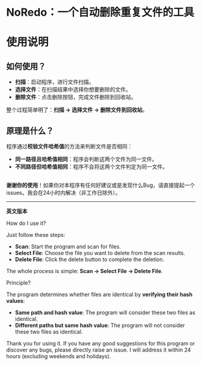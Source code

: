 # NoRedo：一个自动删除重复文件的工具

# 使用说明

## 如何使用？

- **扫描**：启动程序，进行文件扫描。
- **选择文件**：在扫描结果中选择你想要删除的文件。
- **删除文件**：点击删除按钮，完成文件删除到回收站。

整个过程简单明了：**扫描 → 选择文件 → 删除文件到回收站**。

## 原理是什么？

程序通过**校验文件哈希值**的方法来判断文件是否相同：
- **同一路径且哈希值相同**：程序会判断这两个文件为同一文件。
- **不同路径但哈希值相同**：程序不会将这两个文件判定为同一文件。

## 

**谢谢你的使用**！如果你对本程序有任何好建议或是发现什么Bug，请直接提起一个issues。我会在24小时内解决（非工作日除外）。

---

**英文版本**

How do I use it?

Just follow these steps:
- **Scan**: Start the program and scan for files.
- **Select File**: Choose the file you want to delete from the scan results.
- **Delete File**: Click the delete button to complete the deletion.

The whole process is simple: **Scan → Select File → Delete File**.

Principle?

The program determines whether files are identical by **verifying their hash values**:
- **Same path and hash value**: The program will consider these two files as identical.
- **Different paths but same hash value**: The program will not consider these two files as identical.

Thank you for using it. If you have any good suggestions for this program or discover any bugs, please directly raise an issue. I will address it within 24 hours (excluding weekends and holidays).
